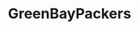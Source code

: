 ---
title: GreenBayPackers
crosslinks:
- nfl
- livven
- anti_gif_bot
- youtubot
- EvilLeagueOfEvil
- CHIBears
- u_imguralbumbot
- NFL_Draft
- place
- minnesotavikings
- MkeBucks
- SubredditDrama
- nflstreams
- detroitlions
- cowboys
- autourbanbot
- falcons
- evilleagueofevil
- Seahawks
- reddit_stream
---